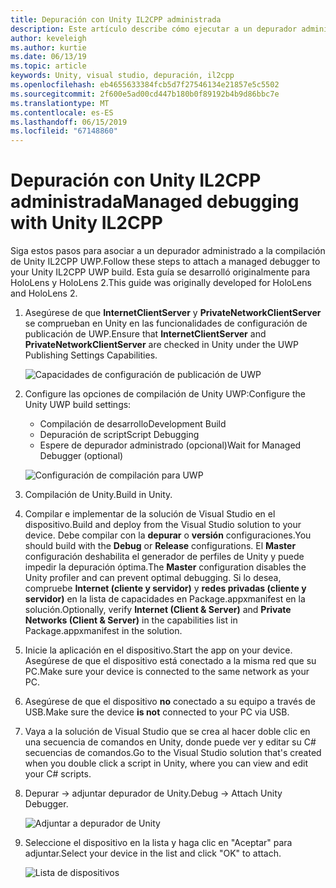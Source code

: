 ```yaml
---
title: Depuración con Unity IL2CPP administrada
description: Este artículo describe cómo ejecutar a un depurador administrado en su proyecto Unity IL2CPP UWP.
author: keveleigh
ms.author: kurtie
ms.date: 06/13/19
ms.topic: article
keywords: Unity, visual studio, depuración, il2cpp
ms.openlocfilehash: eb4655633384fcb5d7f27546134e21857e5c5502
ms.sourcegitcommit: 2f600e5ad00cd447b180b0f89192b4b9d86bbc7e
ms.translationtype: MT
ms.contentlocale: es-ES
ms.lasthandoff: 06/15/2019
ms.locfileid: "67148860"
---
```

# <a name="managed-debugging-with-unity-il2cpp"></a><span data-ttu-id="12a92-104">Depuración con Unity IL2CPP administrada</span><span class="sxs-lookup"><span data-stu-id="12a92-104">Managed debugging with Unity IL2CPP</span></span>

<span data-ttu-id="12a92-105">Siga estos pasos para asociar a un depurador administrado a la compilación de Unity IL2CPP UWP.</span><span class="sxs-lookup"><span data-stu-id="12a92-105">Follow these steps to attach a managed debugger to your Unity IL2CPP UWP build.</span></span> <span data-ttu-id="12a92-106">Esta guía se desarrolló originalmente para HoloLens y HoloLens 2.</span><span class="sxs-lookup"><span data-stu-id="12a92-106">This guide was originally developed for HoloLens and HoloLens 2.</span></span>

1. <span data-ttu-id="12a92-107">Asegúrese de que **InternetClientServer** y **PrivateNetworkClientServer** se comprueban en Unity en las funcionalidades de configuración de publicación de UWP.</span><span class="sxs-lookup"><span data-stu-id="12a92-107">Ensure that **InternetClientServer** and **PrivateNetworkClientServer** are checked in Unity under the UWP Publishing Settings Capabilities.</span></span>

    ![Capacidades de configuración de publicación de UWP](images/il2cpp-debugging-capabilities.png)

1. <span data-ttu-id="12a92-109">Configure las opciones de compilación de Unity UWP:</span><span class="sxs-lookup"><span data-stu-id="12a92-109">Configure the Unity UWP build settings:</span></span>
    - <span data-ttu-id="12a92-110">Compilación de desarrollo</span><span class="sxs-lookup"><span data-stu-id="12a92-110">Development Build</span></span>
    - <span data-ttu-id="12a92-111">Depuración de script</span><span class="sxs-lookup"><span data-stu-id="12a92-111">Script Debugging</span></span>
    - <span data-ttu-id="12a92-112">Espere de depurador administrado (opcional)</span><span class="sxs-lookup"><span data-stu-id="12a92-112">Wait for Managed Debugger (optional)</span></span>

    ![Configuración de compilación para UWP](images/il2cpp-debugging-build.png)

1. <span data-ttu-id="12a92-114">Compilación de Unity.</span><span class="sxs-lookup"><span data-stu-id="12a92-114">Build in Unity.</span></span>
1. <span data-ttu-id="12a92-115">Compilar e implementar de la solución de Visual Studio en el dispositivo.</span><span class="sxs-lookup"><span data-stu-id="12a92-115">Build and deploy from the Visual Studio solution to your device.</span></span> <span data-ttu-id="12a92-116">Debe compilar con la **depurar** o **versión** configuraciones.</span><span class="sxs-lookup"><span data-stu-id="12a92-116">You should build with the **Debug** or **Release** configurations.</span></span> <span data-ttu-id="12a92-117">El **Master** configuración deshabilita el generador de perfiles de Unity y puede impedir la depuración óptima.</span><span class="sxs-lookup"><span data-stu-id="12a92-117">The **Master** configuration disables the Unity profiler and can prevent optimal debugging.</span></span> <span data-ttu-id="12a92-118">Si lo desea, compruebe **Internet (cliente y servidor)** y **redes privadas (cliente y servidor)** en la lista de capacidades en Package.appxmanifest en la solución.</span><span class="sxs-lookup"><span data-stu-id="12a92-118">Optionally, verify **Internet (Client & Server)** and **Private Networks (Client & Server)** in the capabilities list in Package.appxmanifest in the solution.</span></span>
1. <span data-ttu-id="12a92-119">Inicie la aplicación en el dispositivo.</span><span class="sxs-lookup"><span data-stu-id="12a92-119">Start the app on your device.</span></span> <span data-ttu-id="12a92-120">Asegúrese de que el dispositivo está conectado a la misma red que su PC.</span><span class="sxs-lookup"><span data-stu-id="12a92-120">Make sure your device is connected to the same network as your PC.</span></span>
1. <span data-ttu-id="12a92-121">Asegúrese de que el dispositivo **no** conectado a su equipo a través de USB.</span><span class="sxs-lookup"><span data-stu-id="12a92-121">Make sure the device **is not** connected to your PC via USB.</span></span>
1. <span data-ttu-id="12a92-122">Vaya a la solución de Visual Studio que se crea al hacer doble clic en una secuencia de comandos en Unity, donde puede ver y editar su C# secuencias de comandos.</span><span class="sxs-lookup"><span data-stu-id="12a92-122">Go to the Visual Studio solution that's created when you double click a script in Unity, where you can view and edit your C# scripts.</span></span>
1. <span data-ttu-id="12a92-123">Depurar -> adjuntar depurador de Unity.</span><span class="sxs-lookup"><span data-stu-id="12a92-123">Debug -> Attach Unity Debugger.</span></span>

    ![Adjuntar a depurador de Unity](images/il2cpp-debugging-attach.png)

1. <span data-ttu-id="12a92-125">Seleccione el dispositivo en la lista y haga clic en "Aceptar" para adjuntar.</span><span class="sxs-lookup"><span data-stu-id="12a92-125">Select your device in the list and click "OK" to attach.</span></span>

    ![Lista de dispositivos](images/il2cpp-debugging-machines.png)
